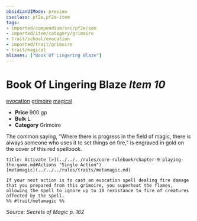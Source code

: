 ```yaml
---
obsidianUIMode: preview
cssclass: pf2e,pf2e-item
tags:
- imported/compendium/src/pf2e/som
- imported/item/category/grimoire
- trait/school/evocation
- imported/trait/grimoire
- trait/magical
aliases: ["Book Of Lingering Blaze"]
---
```

# Book Of Lingering Blaze *Item 10*  
[evocation](evocation.md)  [grimoire](grimoire-som.md)  [magical](magical.md)  

- **Price** 900 gp
- **Bulk** L
- **Category** Grimoire

The common saying, "Where there is progress in the field of magic, there is always someone who uses it to set things on fire," is engraved in gold on the cover of this red spellbook.

```ad-embed-ability
title: Activate [>](../../../rules/core-rulebook/chapter-9-playing-the-game.md#Actions "Single Action")
[metamagic](../../../rules/traits/metamagic.md)  

If your next action is to cast an evocation spell dealing fire damage that you prepared from this grimoire, you superheat the flames, allowing the spell to ignore up to 10 resistance to fire of creatures affected by the spell.  
%% #trait/metamagic %%
```

*Source: Secrets of Magic p. 162*
